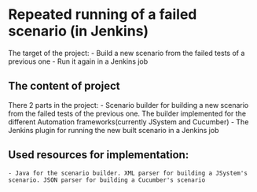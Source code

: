 # Repeated running of a failed scenario (in Jenkins)

The target of the project:
	- Build a new scenario from the failed tests of a previous one
	- Run it again in a Jenkins job

## The content of project

There 2 parts in the project:
	- Scenario builder for building a new scenario from the failed tests of the previous one. The builder implemented for the different Automation frameworks(currently JSystem and Cucumber)
	- The Jenkins plugin for running the new built scenario in a Jenkins job  

## Used resources for implementation:

	- Java for the scenario builder. XML parser for building a JSystem's scenario. JSON parser for building a Cucumber's scenario 

